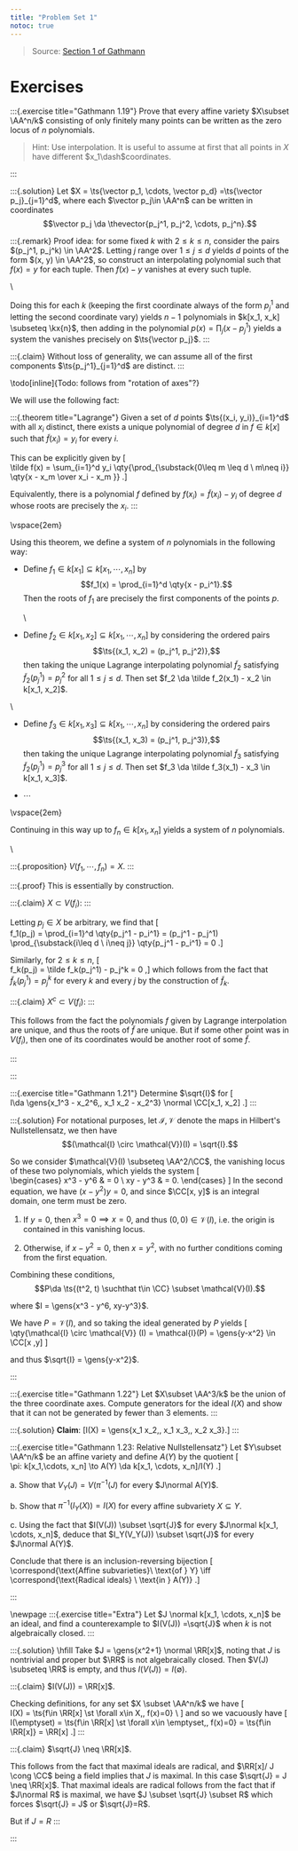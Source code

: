 ```yaml
---
title: "Problem Set 1"
notoc: true
---
```


> Source: [Section 1 of Gathmann](https://www.mathematik.uni-kl.de/~gathmann/class/alggeom-2019/alggeom-2019-c1.pdf)

# Exercises

:::{.exercise title="Gathmann 1.19"}
Prove that every affine variety $X\subset \AA^n/k$ consisting of only finitely many points can be written as the zero locus of $n$ polynomials.

> Hint: Use interpolation. 
  It is useful to assume at first that all points in $X$ have different $x_1\dash$coordinates.

:::

:::{.solution}
Let $X = \ts{\vector p_1, \cdots, \vector p_d} =\ts{\vector p_j}_{j=1}^d$, where each $\vector p_j\in \AA^n$ can be written in coordinates 
$$\vector p_j \da \thevector{p_j^1, p_j^2, \cdots, p_j^n}.$$

:::{.remark}
Proof idea: for some fixed $k$ with $2\leq k \leq n$, consider the pairs $(p_j^1, p_j^k) \in \AA^2$.
  Letting $j$ range over $1\leq j \leq d$ yields $d$ points of the form $(x, y) \in \AA^2$, so construct an interpolating polynomial such that $f(x) = y$ for each tuple.
Then $f(x) - y$ vanishes at every such tuple.

\

Doing this for each $k$ (keeping the first coordinate always of the form $p_j^1$ and letting the second coordinate vary) yields $n-1$ polynomials in $k[x_1, x_k] \subseteq \kx{n}$, then adding in the polynomial $p(x) = \prod_j (x-p_j^1)$ yields a system the vanishes precisely on $\ts{\vector p_j}$.
:::


:::{.claim}
Without loss of generality, we can assume all of the first components $\ts{p_j^1}_{j=1}^d$ are distinct.
:::

\todo[inline]{Todo: follows from "rotation of axes"?}

We will use the following fact:

:::{.theorem title="Lagrange"}
Given a set of $d$ points $\ts{(x_i, y_i)}_{i=1}^d$ with all $x_i$ distinct, there exists a unique polynomial of degree $d$ in $f \in k[x]$ such that $\tilde f(x_i) = y_i$ for every $i$.

This can be explicitly given by
\[  
\tilde f(x) = \sum_{i=1}^d y_i \qty{\prod_{\substack{0\leq m \leq d \\ m\neq i}} \qty{x - x_m \over x_i - x_m }}
.\]

Equivalently, there is a polynomial $f$ defined by $f(x_i) = \tilde f(x_i) - y_i$ of degree $d$ whose roots are precisely the $x_i$.
:::

\vspace{2em}

Using this theorem, we define a system of $n$ polynomials in the following way:

- Define $f_1 \in k[x_1] \subseteq k[x_1, \cdots, x_n]$ by $$f_1(x) = \prod_{i=1}^d \qty{x - p_i^1}.$$
  Then the roots of $f_1$ are precisely the first components of the points $p$. 
  
  \

- Define $f_2 \in k[x_1, x_2] \subseteq k[x_1, \cdots, x_n]$ by considering the ordered pairs $$\ts{(x_1, x_2) = (p_j^1, p_j^2)},$$ then taking the unique Lagrange interpolating polynomial $\tilde f_2$ satisfying $\tilde f_2(p_j^1) = p_j^2$ for all $1\leq j \leq d$.
  Then set $f_2 \da \tilde f_2(x_1) - x_2 \in k[x_1, x_2]$.

\

- Define $f_3 \in k[x_1, x_3] \subseteq k[x_1, \cdots, x_n]$ by considering the ordered pairs $$\ts{(x_1, x_3) = (p_j^1, p_j^3)},$$ then taking the unique Lagrange interpolating polynomial $\tilde f_3$ satisfying $\tilde f_2(p_j^1) = p_j^3$ for all $1\leq j \leq d$.
  Then set $f_3 \da \tilde f_3(x_1) - x_3 \in k[x_1, x_3]$.

- $\cdots$

\vspace{2em}
 
Continuing in this way up to $f_n \in k[x_1, x_n]$ yields a system of $n$ polynomials.

\

:::{.proposition}
$V(f_1, \cdots, f_n) = X$.
:::

:::{.proof}
This is essentially by construction.

:::{.claim}
$X\subset V(f_i)$:
:::

Letting $p_j\in X$ be arbitrary, we find that 
\[  
f_1(p_j) 
= \prod_{i=1}^d \qty{p_j^1 - p_i^1}
= (p_j^1 - p_j^1) \prod_{\substack{i\leq d \\ i\neq j}} \qty{p_j^1 - p_i^1} = 0
.\]

Similarly, for $2\leq k \leq n$,
\[  
f_k(p_j) = \tilde f_k(p_j^1) - p_j^k = 0 
,\]
which follows from the fact that $\tilde f_k(p_j^1) = p_j^k$ for every $k$ and every $j$ by the construction of $\tilde f_k$.

:::{.claim}
$X^c \subset V(f_i)$:
:::

This follows from the fact the polynomials $f$ given by Lagrange interpolation are unique, and thus the roots of $\tilde f$ are unique.
But if some other point was in $V(f_i)$, then one of its coordinates would be another root of some $\tilde f$.


:::

:::


:::{.exercise title="Gathmann 1.21"}
Determine $\sqrt{I}$ for 
\[  
I\da \gens{x_1^3 - x_2^6,\, x_1 x_2 - x_2^3} \normal \CC[x_1, x_2]
.\]
:::

:::{.solution}
For notational purposes, let $\mathcal{I}, \mathcal{V}$ denote the maps in Hilbert's Nullstellensatz, we then have 
$$(\mathcal{I} \circ \mathcal{V})(I) = \sqrt{I}.$$

So we consider $\mathcal{V}(I) \subseteq \AA^2/\CC$, the vanishing locus of these two polynomials, which yields the system
\[  
\begin{cases}
x^3 - y^6 & = 0 \\
xy - y^3 & = 0.
\end{cases}
\]
In the second equation, we have $(x- y^2)y = 0$, and since $\CC[x, y]$ is an integral domain, one term must be zero.

1. If $y=0$, then $x^3 = 0 \implies x= 0$, and thus $(0, 0) \in \mathcal{V}(I)$, i.e. the origin is contained in this vanishing locus.

2. Otherwise, if $x-y^2 = 0$, then $x=y^2$, with no further conditions coming from the first equation.


Combining these conditions, $$P\da \ts{(t^2, t) \suchthat t\in \CC} \subset \mathcal{V}(I).$$

  where $I = \gens{x^3 - y^6, xy-y^3}$.

We have $P = \mathcal{V}(I)$, and so taking the ideal generated by $P$ yields
\[  
\qty{\mathcal{I} \circ \mathcal{V}} (I) = \mathcal{I}(P) = \gens{y-x^2} \in \CC[x ,y]
\]

and thus $\sqrt{I} = \gens{y-x^2}$.

:::


:::{.exercise title="Gathmann 1.22"}
Let $X\subset \AA^3/k$ be the union of the three coordinate axes.
Compute generators for the ideal $I(X)$ and show that it can not be generated by fewer than 3 elements.
:::

:::{.solution}
**Claim**: \[I(X) = \gens{x_1 x_2,\, x_1 x_3,\, x_2 x_3}.\]
:::



:::{.exercise title="Gathmann 1.23: Relative Nullstellensatz"}
Let $Y\subset \AA^n/k$ be an affine variety and define $A(Y)$ by the quotient 
\[  
\pi: k[x_1,\cdots, x_n] \to A(Y) \da k[x_1, \cdots, x_n]/I(Y)
.\]

a. Show that $V_Y(J) = V(\pi^{-1}(J)$ for every $J\normal A(Y)$.

b. Show that $\pi^{-1} (I_Y(X)) = I(X)$ for every affine subvariety $X\subseteq Y$.

c. Using the fact that $I(V(J)) \subset \sqrt{J}$ for every $J\normal k[x_1, \cdots, x_n]$, deduce that $I_Y(V_Y(J)) \subset \sqrt{J}$ for every $J\normal A(Y)$.

  Conclude that there is an inclusion-reversing bijection
  \[  
  \correspond{\text{Affine subvarieties}\\ \text{of } Y} \iff \correspond{\text{Radical ideals} \\ \text{in } A(Y)}
  .\]
  

:::


\newpage
:::{.exercise title="Extra"}
Let $J \normal k[x_1, \cdots, x_n]$ be an ideal, and find a counterexample to $I(V(J)) =\sqrt{J}$ when $k$ is not algebraically closed.
:::


:::{.solution}
\hfill
Take $J = \gens{x^2+1} \normal \RR[x]$, noting that $J$ is nontrivial and proper but $\RR$ is not algebraically closed.
Then $V(J) \subseteq \RR$ is empty, and thus $I(V(J)) = I(\emptyset)$.


:::{.claim}
$I(V(J)) = \RR[x]$.

Checking definitions, for any set $X \subset \AA^n/k$ we have
\[  
I(X) = \ts{f\in \RR[x] \st \forall x\in X,\, f(x)=0} \\
\]
and so we vacuously have
\[
I(\emptyset) = \ts{f\in \RR[x] \st \forall x\in \emptyset,\, f(x)=0}
= \ts{f\in \RR[x]} = \RR[x]
.\]
:::


:::{.claim}
$\sqrt{J} \neq \RR[x]$.

This follows from the fact that maximal ideals are radical, and $\RR[x]/ J \cong \CC$ being a field implies that $J$ is maximal.
In this case $\sqrt{J} = J \neq \RR[x]$.
That maximal ideals are radical follows from the fact that if $J\normal R$ is maximal, we have $J \subset \sqrt{J} \subset R$ which forces $\sqrt{J} = J$ or $\sqrt{J}=R$.

But if $J=R$
:::


:::




